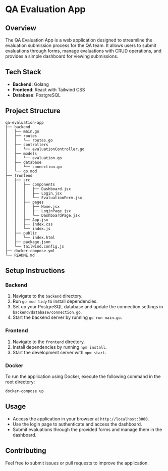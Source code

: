 # QA Evaluation App

## Overview
The QA Evaluation App is a web application designed to streamline the evaluation submission process for the QA team. It allows users to submit evaluations through forms, manage evaluations with CRUD operations, and provides a simple dashboard for viewing submissions.

## Tech Stack
- **Backend**: Golang
- **Frontend**: React with Tailwind CSS
- **Database**: PostgreSQL

## Project Structure
```
qa-evaluation-app
├── backend
│   ├── main.go
│   ├── routes
│   │   └── routes.go
│   ├── controllers
│   │   └── evaluationController.go
│   ├── models
│   │   └── evaluation.go
│   ├── database
│   │   └── connection.go
│   └── go.mod
├── frontend
│   ├── src
│   │   ├── components
│   │   │   ├── Dashboard.jsx
│   │   │   ├── Login.jsx
│   │   │   └── EvaluationForm.jsx
│   │   ├── pages
│   │   │   ├── Home.jsx
│   │   │   ├── LoginPage.jsx
│   │   │   └── DashboardPage.jsx
│   │   ├── App.jsx
│   │   ├── index.css
│   │   └── index.js
│   ├── public
│   │   └── index.html
│   ├── package.json
│   └── tailwind.config.js
├── docker-compose.yml
└── README.md
```

## Setup Instructions

### Backend
1. Navigate to the `backend` directory.
2. Run `go mod tidy` to install dependencies.
3. Set up your PostgreSQL database and update the connection settings in `backend/database/connection.go`.
4. Start the backend server by running `go run main.go`.

### Frontend
1. Navigate to the `frontend` directory.
2. Install dependencies by running `npm install`.
3. Start the development server with `npm start`.

### Docker
To run the application using Docker, execute the following command in the root directory:
```
docker-compose up
```

## Usage
- Access the application in your browser at `http://localhost:3000`.
- Use the login page to authenticate and access the dashboard.
- Submit evaluations through the provided forms and manage them in the dashboard.

## Contributing
Feel free to submit issues or pull requests to improve the application.